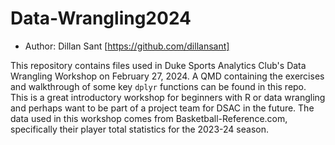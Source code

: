 # Data-Wrangling2024

- Author: Dillan Sant [https://github.com/dillansant]

This repository contains files used in Duke Sports Analytics Club's Data Wrangling Workshop on February 27, 2024. A QMD containing the exercises and walkthrough of some key `dplyr` functions can be found in this repo. This is a great introductory workshop for beginners with R or data wrangling and perhaps want to be part of a project team for DSAC in the future. The data used in this workshop comes from Basketball-Reference.com, specifically their player total statistics for the 2023-24 season.
